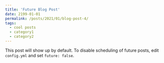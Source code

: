 ```yaml
---
title: 'Future Blog Post'
date: 2199-01-01
permalink: /posts/2021/01/blog-post-4/
tags:
  - cool posts
  - category1
  - category2
---
```


This post will show up by default. To disable scheduling of future posts, edit `config.yml` and set `future: false`. 
